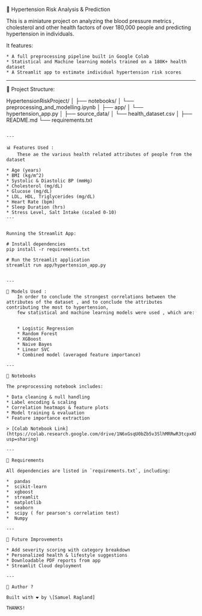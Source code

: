 🌺 Hypertension Risk Analysis & Prediction

This is a miniature project on analyzing the blood pressure metrics , cholesterol and other health factors of 
over 180,000 people and predicting hypertension in individuals. 

It features:

	* A full preprocessing pipeline built in Google Colab
	* Statistical and Machine learning models trained on a 180K+ health dataset
	* A Streamlit app to estimate individual hypertension risk scores


----
📂 Project Structure: 


HypertensionRiskProject/
│
├── notebooks/
│   └── preprocessing_and_modelling.ipynb
│
├── app/
│   └── hypertension_app.py
│
├── source_data/
│   └── health_dataset.csv
│
├── README.md
└── requirements.txt
```

---

📊 Features Used :
	These ae the various health related attributes of people from the dataset

* Age (years)
* BMI (kg/m^2)
* Systolic & Diastolic BP (mmHg)
* Cholesterol (mg/dL)
* Glucose (mg/dL)
* LDL, HDL, Triglycerides (mg/dL)
* Heart Rate (bpm)
* Sleep Duration (hrs)
* Stress Level, Salt Intake (scaled 0-10)
---


Running the Streamlit App:

# Install dependencies
pip install -r requirements.txt

# Run the Streamlit application
streamlit run app/hypertension_app.py


---

🧠 Models Used :
    In order to conclude the strongest correlations between the attributes of the dataset , and to conclude the attributes contributing the most to hypertension,
    few statistical and machine learning models were used , which are:


	* Logistic Regression
	* Random Forest
	* XGBoost
	* Naive Bayes
	* Linear SVC
	* Combined model (averaged feature importance)

---

🔬 Notebooks

The preprocessing notebook includes:

* Data cleaning & null handling
* Label encoding & scaling
* Correlation heatmaps & feature plots
* Model training & evaluation
* Feature importance extraction

> [Colab Notebook Link](https://colab.research.google.com/drive/1N6xGsqU0bZb5v3SlhMRRwR3tcpxKkkN9?usp=sharing)

---

📄 Requirements

All dependencies are listed in `requirements.txt`, including:

*  pandas
*  scikit-learn
*  xgboost
*  streamlit
*  matplotlib
*  seaborn
*  scipy ( for pearson's correlation test)
*  Numpy

---

🎯 Future Improvements

* Add severity scoring with category breakdown
* Personalized health & lifestyle suggestions
* Downloadable PDF reports from app
* Streamlit Cloud deployment

---

👤 Author ?

Built with ❤️ by \[Samuel Ragland]

THANKS!
